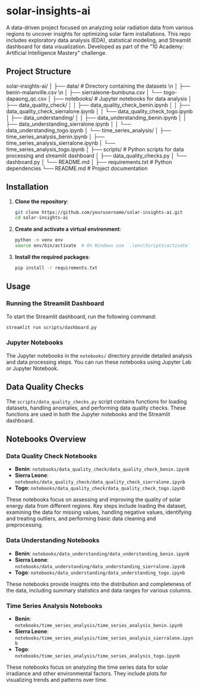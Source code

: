 # solar-insights-ai

A data-driven project focused on analyzing solar radiation data from various regions to uncover insights for optimizing solar farm installations. This repo includes exploratory data analysis (EDA), statistical modeling, and Streamlit dashboard for data visualization. Developed as part of the "10 Academy: Artificial Intelligence Mastery" challenge.

## Project Structure

solar-insights-ai/
│
├── data/ # Directory containing the datasets \n
│ ├── benin-malanville.csv \n
│ ├── sierraleone-bumbuna.csv
│ └── togo-dapaong_qc.csv
│
├── notebooks/ # Jupyter notebooks for data analysis
│ ├── data_quality_check/
│ │ ├── data_quality_check_benin.ipynb
│ │ ├── data_quality_check_sierralone.ipynb
│ │ └── data_quality_check_togo.ipynb
│ ├── data_understanding/
│ │ ├── data_understanding_benin.ipynb
│ │ ├── data_understanding_sierralone.ipynb
│ │ └── data_understanding_togo.ipynb
│ └── time_series_analysis/
│ ├── time_series_analysis_benin.ipynb
│ ├── time_series_analysis_sierralone.ipynb
│ └── time_series_analysis_togo.ipynb
│
├── scripts/ # Python scripts for data processing and streamlit dashboard
│ ├── data_quality_checks.py
│ └── dashboard.py
│ └── README.md
│
├── requirements.txt # Python dependencies
└── README.md # Project documentation

## Installation

1. **Clone the repository**:

   ```sh
   git clone https://github.com/yourusername/solar-insights-ai.git
   cd solar-insights-ai
   ```

2. **Create and activate a virtual environment**:

   ```sh
   python -m venv env
   source env/bin/activate  # On Windows use `.\env\Scripts\activate`
   ```

3. **Install the required packages**:
   ```sh
   pip install -r requirements.txt
   ```

## Usage

### Running the Streamlit Dashboard

To start the Streamlit dashboard, run the following command:

```sh
streamlit run scripts/dashboard.py
```

### Jupyter Notebooks

The Jupyter notebooks in the `notebooks/` directory provide detailed analysis and data processing steps. You can run these notebooks using Jupyter Lab or Jupyter Notebook.

## Data Quality Checks

The `scripts/data_quality_checks.py` script contains functions for loading datasets, handling anomalies, and performing data quality checks. These functions are used in both the Jupyter notebooks and the Streamlit dashboard.

## Notebooks Overview

### Data Quality Check Notebooks

- **Benin**: `notebooks/data_quality_check/data_quality_check_benin.ipynb`
- **Sierra Leone**: `notebooks/data_quality_check/data_quality_check_sierralone.ipynb`
- **Togo**: `notebooks/data_quality_check/data_quality_check_togo.ipynb`

These notebooks focus on assessing and improving the quality of solar energy data from different regions. Key steps include loading the dataset, examining the data for missing values, handling negative values, identifying and treating outliers, and performing basic data cleaning and preprocessing.

### Data Understanding Notebooks

- **Benin**: `notebooks/data_understanding/data_understanding_benin.ipynb`
- **Sierra Leone**: `notebooks/data_understanding/data_understanding_sierralone.ipynb`
- **Togo**: `notebooks/data_understanding/data_understanding_togo.ipynb`

These notebooks provide insights into the distribution and completeness of the data, including summary statistics and data ranges for various columns.

### Time Series Analysis Notebooks

- **Benin**: `notebooks/time_series_analysis/time_series_analysis_benin.ipynb`
- **Sierra Leone**: `notebooks/time_series_analysis/time_series_analysis_sierralone.ipynb`
- **Togo**: `notebooks/time_series_analysis/time_series_analysis_togo.ipynb`

These notebooks focus on analyzing the time series data for solar irradiance and other environmental factors. They include plots for visualizing trends and patterns over time.
